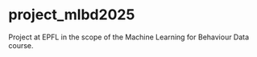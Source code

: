 # project_mlbd2025
Project at EPFL in the scope of the Machine Learning for Behaviour Data course. 
